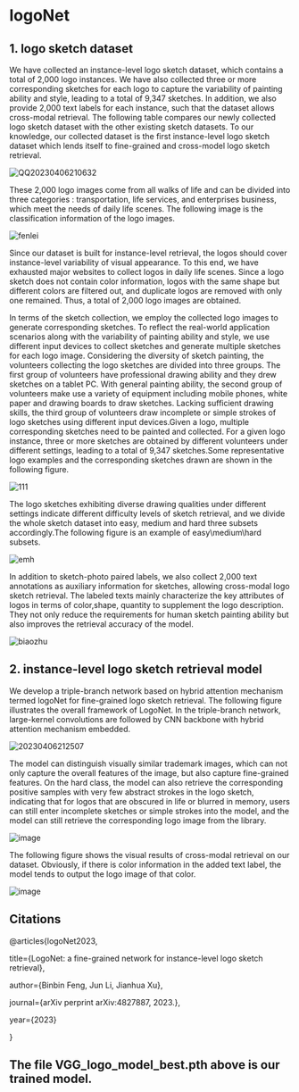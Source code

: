 # logoNet

## 1. logo sketch dataset

We have collected an instance-level logo sketch dataset, which contains a total of 2,000 logo instances. We have also collected three or more corresponding sketches
for each logo to capture the variability of painting ability and style, leading to a total of 9,347 sketches. In addition, we also provide 2,000 text labels for each
instance, such that the dataset allows cross-modal retrieval. The following table compares our newly collected logo sketch dataset with the other existing sketch datasets.
To our knowledge, our collected dataset is the first instance-level logo sketch dataset which lends itself to fine-grained and cross-model logo sketch retrieval.

![QQ20230406210632](https://user-images.githubusercontent.com/87791730/230387882-04e8e150-b2ae-4ce9-ae29-d417c20a6f7e.png)


These 2,000 logo images come from all walks of life and can be divided into three categories : transportation, life services, and enterprises business, which meet 
the needs of daily life scenes. The following image is the classification information of the logo images.

![fenlei](https://user-images.githubusercontent.com/87791730/230397642-b37bbdc8-426b-4546-bd8e-86fa06609d5e.png)



Since our dataset is built for instance-level retrieval, the logos should cover instance-level variability of visual appearance. To this end, we have exhausted major 
websites to collect logos in daily life scenes. Since a logo sketch does not contain color information, logos with the same shape but different colors are filtered out, 
and duplicate logos are removed with only one remained. Thus, a total of 2,000 logo images are obtained.

In terms of the sketch collection, we employ the collected logo images to generate corresponding sketches. To reflect the real-world application scenarios along with 
the variability of painting ability and style, we use different input devices to collect sketches and generate multiple sketches for each logo image. Considering 
the diversity of sketch painting, the volunteers collecting the logo sketches are divided into three groups. The first group of volunteers have professional 
drawing ability and they drew sketches on a tablet PC. With general painting ability, the second group of volunteers make use a variety of equipment including
mobile phones, white paper and drawing boards to draw sketches. Lacking sufficient drawing skills, the third group of volunteers draw incomplete or simple strokes 
of logo sketches using different input devices.Given a logo, multiple corresponding sketches need to be painted and collected. For a given logo instance, three or 
more sketches are obtained by different volunteers under different settings, leading to a total of 9,347 sketches.Some representative logo examples and the 
corresponding sketches drawn are shown in the following figure.

![111](https://user-images.githubusercontent.com/87791730/230397710-28b7f903-2817-4eee-a911-5797a698f5cc.png)


The logo sketches exhibiting diverse drawing qualities under different settings indicate different difficulty levels of sketch retrieval, and we divide the whole 
sketch dataset into easy, medium and hard three subsets accordingly.The following figure is an example of easy\medium\hard subsets.

![emh](https://user-images.githubusercontent.com/87791730/230388671-8dc339f0-9e70-40b6-8591-3ccc95a783db.png)




In addition to sketch-photo paired labels, we also collect 2,000 text annotations as auxiliary information for sketches, allowing cross-modal logo sketch retrieval.
The labeled texts mainly characterize the key attributes of logos in terms of color,shape, quantity to supplement the logo description. They not only reduce the
requirements for human sketch painting ability but also improves the retrieval accuracy of the model.

![biaozhu ](https://user-images.githubusercontent.com/87791730/230388234-ab7afc94-76a8-42a6-9f6e-fec364beba07.png)




## 2. instance-level logo sketch retrieval model

We develop a triple-branch network based on hybrid attention mechanism termed logoNet for fine-grained logo sketch retrieval. The following figure illustrates
the overall framework of LogoNet. In the triple-branch network, large-kernel convolutions are followed by CNN backbone with hybrid attention mechanism embedded.

![20230406212507](https://user-images.githubusercontent.com/87791730/230392004-bb5ac14e-5bb9-4ef1-9b54-f6fe1be11023.png)



The model can distinguish visually similar trademark images, which can not only capture the overall features of the image, but also capture fine-grained features. 
On the hard class, the model can also retrieve the corresponding positive samples with very few abstract strokes in the logo sketch, indicating that for 
logos that are obscured in life or blurred in memory, users can still enter incomplete sketches or simple strokes into the model, and the model can still 
retrieve the corresponding logo image from the library.

![image](https://user-images.githubusercontent.com/87791730/230392041-eb7d955a-fde3-45e0-8dca-c93f6c89b628.png)



The following figure shows the visual results of cross-modal retrieval on our dataset. Obviously, if there is color information in the added text label, the model 
tends to output the logo image of that color.

![image](https://user-images.githubusercontent.com/87791730/230392082-999f5010-94c9-4eb6-982f-5c9ad71bc675.png)


## Citations

@articles{logoNet2023,

title={LogoNet: a fine-grained network for instance-level logo sketch retrieval},

author={Binbin Feng, Jun Li, Jianhua Xu},

journal={arXiv perprint arXiv:4827887, 2023.},

year={2023}

}

## The file VGG_logo_model_best.pth above is our trained model.

